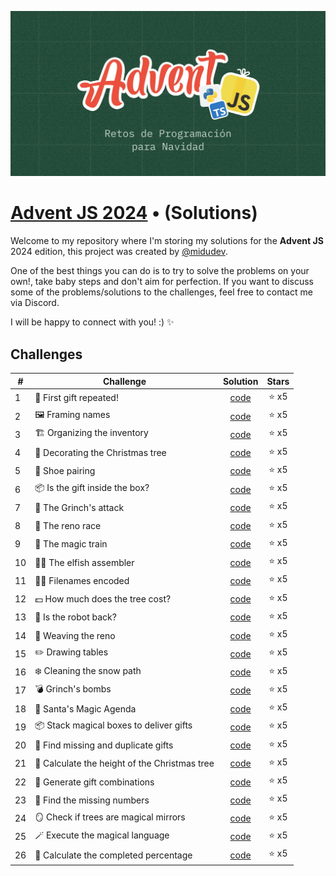 ![Advent JS 2024 banner](./assets/banner.webp "Advent JS 2024 banner")

# [Advent JS 2024](https://adventjs.dev/) • (Solutions)

Welcome to my repository where I'm storing my solutions for the **Advent JS** 2024 edition, this project was created by [@midudev](https://github.com/midudev).

One of the best things you can do is to try to solve the problems on your own!, take baby steps and don't aim for perfection.
If you want to discuss some of the problems/solutions to the challenges, feel free to contact me via Discord.

I will be happy to connect with you! :) ✨

## Challenges

| #   | Challenge                                     |                                    Solution                                    | Stars |
| --- | --------------------------------------------- | :----------------------------------------------------------------------------: | :---: |
| 1   | 🎁 First gift repeated!                       |            [code](./challenges/01-first-gift-repeated/solution.js)             | ⭐ x5 |
| 2   | 🖼️ Framing names                              |               [code](./challenges/02-framing-names/solution.js)                | ⭐ x5 |
| 3   | 🏗️ Organizing the inventory                   |          [code](./challenges/03-organizing-the-inventory/solution.js)          | ⭐ x5 |
| 4   | 🎄 Decorating the Christmas tree              |       [code](./challenges/04-decorating-the-christmas-tree/solution.js)        | ⭐ x5 |
| 5   | 👞 Shoe pairing                               |                [code](./challenges/05-shoe-pairing/solution.js)                | ⭐ x5 |
| 6   | 📦 Is the gift inside the box?                |         [code](./challenges/06-is-the-gift-inside-the-box/solution.js)         | ⭐ x5 |
| 7   | 👹 The Grinch's attack                        |             [code](./challenges/07-the-grinchs-attack/solution.js)             | ⭐ x5 |
| 8   | 🦌 The reno race                              |               [code](./challenges/08-the-reno-race/solution.js)                | ⭐ x5 |
| 9   | 🚂 The magic train                            |              [code](./challenges/09-the-magic-train/solution.js)               | ⭐ x5 |
| 10  | 👩‍💻 The elfish assembler                       |            [code](./challenges/10-the-elfish-assembler/solution.js)            | ⭐ x5 |
| 11  | 🏴‍☠️ Filenames encoded                          |             [code](./challenges/11-filenames-encoded/solution.js)              | ⭐ x5 |
| 12  | 💵 How much does the tree cost?               |        [code](./challenges/12-how-much-does-the-tree-cost/solution.js)         | ⭐ x5 |
| 13  | 🤖 Is the robot back?                         |             [code](./challenges/13-is-the-robot-back/solution.js)              | ⭐ x5 |
| 14  | 🦌 Weaving the reno                           |              [code](./challenges/14-weaving-the-reno/solution.js)              | ⭐ x5 |
| 15  | ✏️ Drawing tables                             |               [code](./challenges/15-drawing-tables/solution.js)               | ⭐ x5 |
| 16  | ❄️ Cleaning the snow path                     |           [code](./challenges/16-cleaning-the-snow-path/solution.js)           | ⭐ x5 |
| 17  | 💣 Grinch's bombs                             |                [code](./challenges/17-grinch-bombs/solution.js)                | ⭐ x5 |
| 18  | 📇 Santa's Magic Agenda                       |             [code](./challenges/18-santa-magic-agenda/solution.js)             | ⭐ x5 |
| 19  | 📦 Stack magical boxes to deliver gifts       |    [code](./challenges/19-stack-magical-boxes-to-deliver-gifts/solution.js)    | ⭐ x5 |
| 20  | 🎁 Find missing and duplicate gifts           |      [code](./challenges/20-find-missing-and-duplicate-gifts/solution.js)      | ⭐ x5 |
| 21  | 🎄 Calculate the height of the Christmas tree | [code](./challenges/21-calculate-the-height-of-the-christmas-tree/solution.js) | ⭐ x5 |
| 22  | 🎁 Generate gift combinations                 |         [code](./challenges/22-generate-gift-combinations/solution.js)         | ⭐ x5 |
| 23  | 🔢 Find the missing numbers                   |          [code](./challenges/23-find-the-missing-numbers/solution.js)          | ⭐ x5 |
| 24  | 🪞 Check if trees are magical mirrors         |     [code](./challenges/24-check-if-trees-are-magical-mirrors/solution.js)     | ⭐ x5 |
| 25  | 🪄 Execute the magical language               |        [code](./challenges/25-execute-the-magical-language/solution.js)        | ⭐ x5 |
| 26  | 🎯 Calculate the completed percentage         |     [code](./challenges/26-calculate-the-completed-percentage/solution.js)     | ⭐ x5 |
